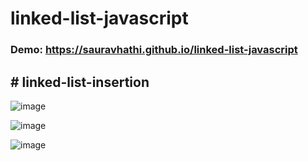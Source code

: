 # linked-list-javascript

### Demo: https://sauravhathi.github.io/linked-list-javascript

## # linked-list-insertion

![image](https://user-images.githubusercontent.com/61316762/195710082-2f6d173c-14ed-49b6-a395-f171c4bfdf57.png)

![image](https://user-images.githubusercontent.com/61316762/195710129-59200d43-9d59-434c-aac8-b669520cbf19.png)

![image](https://user-images.githubusercontent.com/61316762/195710163-e88b3673-dd1b-4a0e-ae53-90c6d6b8e8a2.png)

